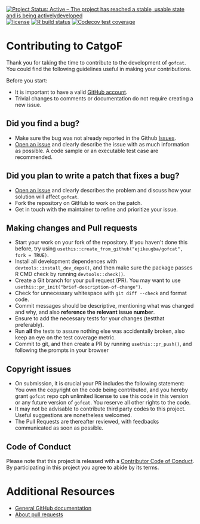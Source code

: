 
<!-- badges: start -->
[![Project Status: Active – The project has reached a stable, usable
state and is being
activelydeveloped](https://www.repostatus.org/badges/latest/active.svg)](https://www.repostatus.org/#active)
[![license](https://img.shields.io/badge/license-GPL--2-blue.svg)](https://www.gnu.org/licenses/gpl-2.0.en.html)
[![R build status](https://github.com/ejikeugba/gofcat/workflows/R-CMD-check/badge.svg)](https://github.com/ejikeugba/gofcat/actions)
[![Codecov test coverage](https://codecov.io/gh/ejikeugba/gofcat/branch/main/graph/badge.svg)](https://codecov.io/gh/ejikeugba/gofcat?branch=main)
<!-- badges: end -->

# Contributing to CatgoF

Thank you for taking the time to contribute to the development of `gofcat`. You could find the following guidelines useful in making your contributions. 

Before you start:

* It is important to have a valid [GitHub account](https://github.com/signup/free).
* Trivial changes to comments or documentation do not require creating a new issue.

## Did you find a bug?

* Make sure the bug was not already reported in the Github [Issues](https://github.com/ejikeugba/gofcat/issues).
* [Open an issue](https://github.com/ejikeugba/gofcat/issues/new) and clearly describe the issue with as much information as possible. A code sample or an executable test case are recommended.
  
## Did you plan to write a patch that fixes a bug?

  * [Open an issue](https://github.com/ejikeugba/gofcat/issues/new) and clearly describes the problem and discuss how your solution will affect `gofcat`.
  * Fork the repository on GitHub to work on the patch.
  * Get in touch with the maintainer to refine and prioritize your issue.

## Making changes and Pull requests

* Start your work on your fork of the repository. If you haven't done this before, try using `usethis::create_from_github("ejikeugba/gofcat", fork = TRUE)`.
* Install all development dependences with `devtools::install_dev_deps()`, and then make sure the package passes R CMD check by running `devtools::check()`. 
* Create a Git branch for your pull request (PR). You may want to use `usethis::pr_init("brief-description-of-change")`.
* Check for unnecessary whitespace with `git diff --check` and format code.
* Commit messages should be descriptive, mentioning what was changed and why, and also **reference the relevant issue number**. 
* Ensure to add the necessary tests for your changes (testthat preferably).
* Run **all** the tests to assure nothing else was accidentally broken, also keep an eye on the test coverage metric.
* Commit to git, and then create a PR by running `usethis::pr_push()`, and following the prompts in your browser
    
## Copyright issues
 
* On submission, it is crucial your PR includes the following statement: You own the copyright on the code being contributed, and you hereby grant `gofcat` repo cph unlimited license to use this code in this version or any future version of `gofcat`. You reserve all other rights to the code.
* It may not be advisable to contribute third party codes to this project. Useful suggestions are nonetheless welcomed.
* The Pull Requests are thereafter reviewed, with feedbacks communicated as soon as possible.

## Code of Conduct

Please note that this project is released with a [Contributor Code of Conduct](CODE_OF_CONDUCT.md). By participating in this project you agree to abide by its terms.

# Additional Resources

* [General GitHub documentation](http://help.github.com/)
* [About pull requests](https://docs.github.com/en/github/collaborating-with-pull-requests/proposing-changes-to-your-work-with-pull-requests/about-pull-requests)
